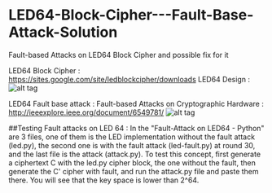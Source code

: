 # LED64-Block-Cipher---Fault-Base-Attack-Solution
Fault-based Attacks on LED64 Block Cipher and possible fix for it

LED64 Block Cipher : https://sites.google.com/site/ledblockcipher/downloads
LED64 Design : 
![alt tag](https://sites.google.com/site/ledblockcipher/design/LED64.png?attredirects=0)

LED64 Fault base attack :
Fault-based Attacks on Cryptographic Hardware :
http://ieeexplore.ieee.org/document/6549781/
![alt tag](https://cloud.githubusercontent.com/assets/27343399/24996308/07312c70-203b-11e7-93b4-c4e2155efe07.png)

##Testing Fault attacks on LED 64 :
In the "Fault-Attack on LED64 - Python" are 3 files, one of them is the LED implementation without the fault attack (led.py), the second one is with the fault attack (led-fault.py) at round 30, and the last file is the attack (attack.py). To test this concept, first generate a ciphertext C with the led.py cipher block, the one without the fault, then generate the C' cipher with fault, and run the attack.py file and paste them there. You will see that the key space is lower than 2^64.
